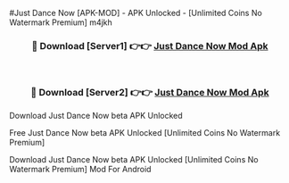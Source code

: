 #Just Dance Now [APK-MOD] - APK Unlocked - [Unlimited Coins No Watermark Premium] m4jkh



<div align="center">

<h3>🔴 Download [Server1] 👉👉 <a href="https://momento.my/?title=Just_Dance_Now">Just Dance Now Mod Apk</a></h3><br>

<h3>🔴 Download [Server2] 👉👉 <a href="https://momento.my/?title=Just_Dance_Now">Just Dance Now Mod Apk</a></h3>
</div>



Download Just Dance Now beta APK Unlocked

Free Just Dance Now beta APK Unlocked [Unlimited Coins No Watermark Premium]

Download Just Dance Now beta APK Unlocked [Unlimited Coins No Watermark Premium] Mod For Android
